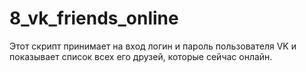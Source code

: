# 8_vk_friends_online

Этот скрипт принимает на вход логин и пароль пользователя VK и показывает список всех его друзей, которые сейчас онлайн.
